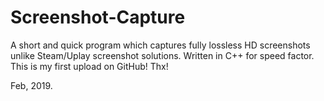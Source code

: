 # Screenshot-Capture
A short and quick program which captures fully lossless HD screenshots unlike Steam/Uplay screenshot solutions. Written in C++ for speed factor. This is my first upload on GitHub! Thx!

Feb, 2019.
